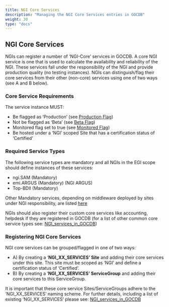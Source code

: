 ```yaml
---
title: NGI Core Services
description: "Managing the NGI Core Services entries in GOCDB"
weight: 30
type: "docs"
---
```


## NGI Core Services

NGIs can register a number of ‘NGI-Core’ services in GOCDB. A core NGI service
is one that is used to calculate the availability and reliability of the NGI.
These services fall under the responsibility of the NGI and provide production
quality (no testing instances). NGIs can distinguish/flag their core services
from their other (non-core) services using one of two ways (see A and B below).

### Core Service Requirements

The service instance MUST:

- Be flagged as ‘Production’
(see [Production Flag](../service-endpoints/_index.md#production-flag-tf))
- Not be flagged as ‘Beta’
(see [Beta Flag](../service-endpoints/_index.md#beta-flag-tf))
- Monitored flag set to true
(see [Monitored Flag](../service-endpoints/_index.md#monitoring-flag-tf))
- Be hosted under a ‘NGI’ scoped Site that has a certification status of
‘Certified’

### Required Service Types

The following service types are mandatory and all NGIs in the EGI scope should
define instances of these services:

- ngi.SAM (Mandatory)
- emi.ARGUS (Mandatory) (NGI ARGUS)
- Top-BDII (Mandatory)

Other Mandatory services, depending on middleware deployed by sites under NGI
responsibility, are listed
[here](https://wiki.egi.eu/wiki/NGI_services_in_GOCDB#Services)

NGIs should also register their custom core services like accounting, helpdesk if
they are registered in GOCDB (for a list of other common core service types see:
[NGI_services_in_GOCDB](https://wiki.egi.eu/wiki/NGI_services_in_GOCDB))

### Registering NGI Core Services

NGI core services can be grouped/flagged in one of two ways:

- A) By creating a ‘**NGI_XX_SERVICES’ Site** and adding their core services
under this site. This site must be scoped as ‘NGI’ and define a certification
status of ‘Certified’.
- B) By creating a ‘**NGI_XX_SERVICES’ ServiceGroup** and adding their core
services to this ServiceGroup.

It is important that these core service Sites/ServiceGroups adhere to the
‘NGI_XX_SERVICES’ naming scheme. For further details, including a list of existing
‘NGI_XX_SERVICES’ please see:
[NGI_services_in_GOCDB](https://wiki.egi.eu/wiki/NGI_services_in_GOCDB)
